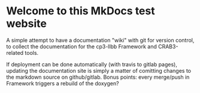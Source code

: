 # Welcome to this MkDocs test website

A simple attempt to have a documentation "wiki" with git for version control,
to collect the documentation for the cp3-llbb Framework and CRAB3-related tools.

If deployment can be done automatically (with travis to gitlab pages),
updating the documentation site is simply a matter of comitting changes
to the markdown source on github/gitlab.
Bonus points: every merge/push in Framework triggers a rebuild of the doxygen?

